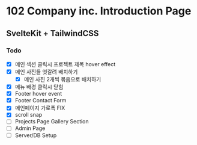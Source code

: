# 102 Company inc. Introduction Page

## SvelteKit + TailwindCSS

### Todo

- [x] 메인 섹션 클릭시 프로젝트 제목 hover effect
- [x] 메인 사진들 엇갈려 배치하기
  - [x] 메인 사진 2개씩 묶음으로 배치하기
- [x] 메뉴 배경 클릭시 닫힘
- [x] Footer hover event
- [x] Footer Contact Form
- [x] 메인페이지 가로폭 FIX
- [x] scroll snap
- [ ] Projects Page Gallery Section
- [ ] Admin Page
- [ ] Server/DB Setup
